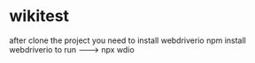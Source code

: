  # wikitest

after clone the project you need to install webdriverio
npm install webdriverio
to run --->  npx wdio
